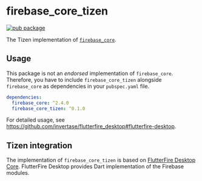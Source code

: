 # firebase_core_tizen

[![pub package](https://img.shields.io/pub/v/firebase_core_tizen.svg)](https://pub.dev/packages/firebase_core_tizen)

The Tizen implementation of [`firebase_core`](https://github.com/firebase/flutterfire/tree/master/packages/firebase_core).

## Usage

This package is not an _endorsed_ implementation of `firebase_core`. Therefore, you have to include `firebase_core_tizen` alongside `firebase_core` as dependencies in your `pubspec.yaml` file.

```yaml
dependencies:
  firebase_core: ^2.4.0
  firebase_core_tizen: ^0.1.0
```

For detailed usage, see https://github.com/invertase/flutterfire_desktop#flutterfire-desktop.

## Tizen integration

The implementation of `firebase_core_tizen` is based on [FlutterFire Desktop Core](https://github.com/invertase/flutterfire_desktop/tree/main/packages/firebase_core/firebase_core_desktop). FlutterFire Desktop provides Dart implementation of the Firebase modules.
